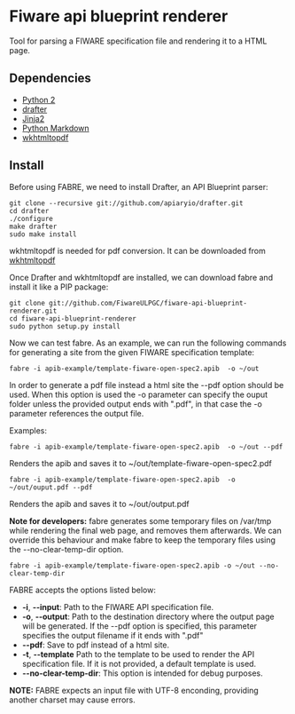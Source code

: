 # Fiware api blueprint renderer

Tool for parsing a FIWARE specification file and rendering it to a HTML page.

## Dependencies

* [Python 2](https://www.python.org/)
* [drafter](https://github.com/apiaryio/drafter)
* [Jinja2](http://jinja.pocoo.org/)
* [Python Markdown](http://pythonhosted.org/Markdown/)
* [wkhtmltopdf](http://wkhtmltopdf.org/)

## Install

Before using FABRE, we need to install Drafter, an API Blueprint parser:

```
git clone --recursive git://github.com/apiaryio/drafter.git
cd drafter
./configure
make drafter
sudo make install
```

wkhtmltopdf is needed for pdf conversion.
It can be downloaded from [wkhtmltopdf](http://wkhtmltopdf.org/)

Once  Drafter and wkhtmltopdf are installed, we can download fabre and install it like a PIP package:

```
git clone git://github.com/FiwareULPGC/fiware-api-blueprint-renderer.git
cd fiware-api-blueprint-renderer
sudo python setup.py install
```

Now we can test fabre. As an example, we can run the following commands for generating a site from the given FIWARE specification template:

```
fabre -i apib-example/template-fiware-open-spec2.apib  -o ~/out
```

In order to generate a pdf file instead a html site the --pdf option should be used. When this option is used the -o parameter can specify the ouput folder unless the provided output ends with ".pdf", in that case the -o parameter references the output file.

Examples:

```
fabre -i apib-example/template-fiware-open-spec2.apib  -o ~/out --pdf
```

Renders the apib and saves it to ~/out/template-fiware-open-spec2.pdf


```
fabre -i apib-example/template-fiware-open-spec2.apib  -o ~/out/ouput.pdf --pdf
```

Renders the apib and saves it to ~/out/output.pdf


**Note for developers:** fabre generates some temporary files on /var/tmp while rendering the final web page, and removes them afterwards. We can override this behaviour and make fabre to keep the temporary files using the --no-clear-temp-dir option.

```
fabre -i apib-example/template-fiware-open-spec2.apib -o ~/out --no-clear-temp-dir
```

FABRE accepts the options listed below:

* **-i**, **--input**: Path to the FIWARE API specification file.
* **-o**, **--output**: Path to the destination directory where the output page will be generated. If the --pdf option is specified, this parameter specifies the output filename if it ends with ".pdf"
* **--pdf**: Save to pdf instead of a html site.
* **-t**, **--template** Path to the template to be used to render the API specification file. If it is not provided, a default template is used.
* **--no-clear-temp-dir**: This option is intended for debug purposes.

**NOTE:** FABRE expects an input file with UTF-8 enconding, providing another charset may cause errors.
